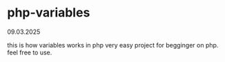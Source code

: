 # php-variables
09.03.2025

this is how variables works in php
very easy project for begginger on php.
feel free to use.
